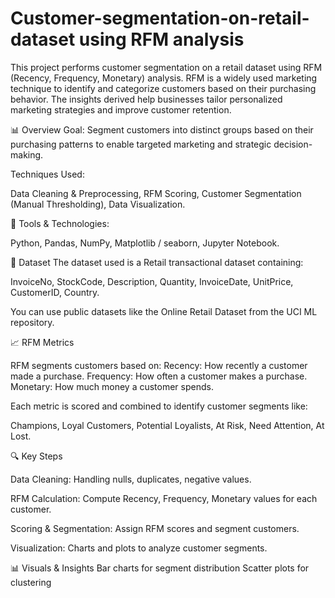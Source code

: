 # Customer-segmentation-on-retail-dataset using RFM analysis
This project performs customer segmentation on a retail dataset using RFM (Recency, Frequency, Monetary) analysis. RFM is a widely used marketing technique to identify and categorize customers based on their purchasing behavior. The insights derived help businesses tailor personalized marketing strategies and improve customer retention.

📊 Overview
Goal: Segment customers into distinct groups based on their purchasing patterns to enable targeted marketing and strategic decision-making.

Techniques Used:

Data Cleaning & Preprocessing,
RFM Scoring,
Customer Segmentation (Manual Thresholding),
Data Visualization.

🧰 Tools & Technologies:

Python,
Pandas,
NumPy,
Matplotlib / seaborn,
Jupyter Notebook.

📁 Dataset
The dataset used is a Retail transactional dataset containing:

InvoiceNo,
StockCode,
Description,
Quantity,
InvoiceDate,
UnitPrice,
CustomerID,
Country. 

You can use public datasets like the Online Retail Dataset from the UCI ML repository.

📈 RFM Metrics

RFM segments customers based on:
Recency: How recently a customer made a purchase.
Frequency: How often a customer makes a purchase.
Monetary: How much money a customer spends.

Each metric is scored and combined to identify customer segments like:

Champions,
Loyal Customers,
Potential Loyalists,
At Risk,
Need Attention,
At Lost.

🔍 Key Steps

Data Cleaning: Handling nulls, duplicates, negative values.

RFM Calculation: Compute Recency, Frequency, Monetary values for each customer.

Scoring & Segmentation: Assign RFM scores and segment customers.

Visualization: Charts and plots to analyze customer segments.

📊 Visuals & Insights
Bar charts for segment distribution
Scatter plots for clustering
